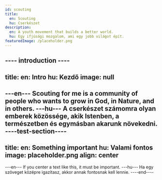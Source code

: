 ```yaml
---
id: scouting
title:
  en: Scouting
  hu: Cserkészet
description:
  en: A youth movement that builds a better world.
  hu: Egy ifjúsági mozgalom, ami egy jobb világot épít.
featuredImage: /placeholder.png
---
```

---- introduction ----
---
title:
  en: Intro
  hu: Kezdő
image: null
---
---en---
Scouting for me is a community of people who wants to grow in God, in Nature, and in others.
---hu---
A cserkészet számomra olyan emberek közössége, akik Istenben, a természetben és egymásban akarunk növekedni.
----test-section----
---
title:
  en: Something important
  hu: Valami fontos
image: placeholder.png
align: center
---
---en---
If you center a text like this, it must be important.
---hu---
Ha egy szöveget középre igazítasz, akkor annak fontosnak kell lennie.
----end----
